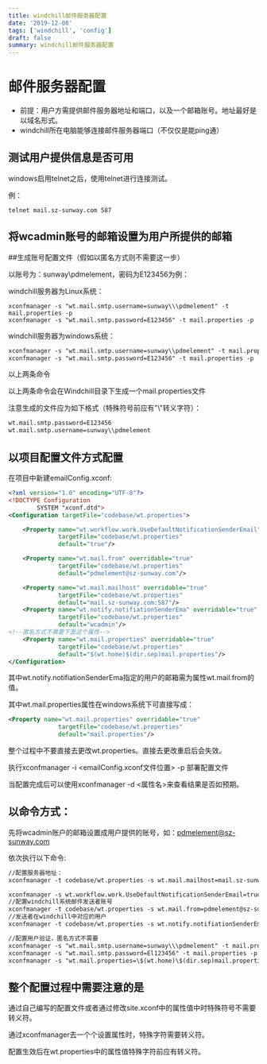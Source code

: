 ```yaml
---
title: windchill邮件服务器配置
date: '2019-12-08'
tags: ['windchill', 'config']
draft: false
summary: windchill邮件服务器配置
---
```

# 邮件服务器配置

* 前提：用户方需提供邮件服务器地址和端口，以及一个邮箱账号。地址最好是以域名形式。
* windchill所在电脑能够连接邮件服务器端口（不仅仅是能ping通）

## 测试用户提供信息是否可用

windows启用telnet之后，使用telnet进行连接测试。

例：

```
telnet mail.sz-sunway.com 587
```

## 将wcadmin账号的邮箱设置为用户所提供的邮箱

##生成账号配置文件（假如以匿名方式则不需要这一步）

以账号为：sunway\pdmelement，密码为E123456为例：

windchill服务器为Linux系统：

```
xconfmanager -s "wt.mail.smtp.username=sunway\\\pdmelement" -t mail.properties -p
xconfmanager -s "wt.mail.smtp.password=E123456" -t mail.properties -p
```

windchill服务器为windows系统：

```xml
xconfmanager -s "wt.mail.smtp.username=sunway\\pdmelement" -t mail.properties -p
xconfmanager -s "wt.mail.smtp.password=E123456" -t mail.properties -p
```

以上两条命令

以上两条命令会在Windchill目录下生成一个mail.properties文件

注意生成的文件应为如下格式（特殊符号前应有"\\"转义字符）：

```xml
wt.mail.smtp.password=E123456
wt.mail.smtp.username=sunway\\pdmelement
```

## 以项目配置文件方式配置

在项目中新建emailConfig.xconf:

```xml
<?xml version="1.0" encoding="UTF-8"?>
<!DOCTYPE Configuration
        SYSTEM "xconf.dtd">
<Configuration targetFile="codebase/wt.properties">

    <Property name="wt.workflow.work.UseDefaultNotificationSenderEmail" overridable="true"
              targetFile="codebase/wt.properties"
              default="true"/>

    <Property name="wt.mail.from" overridable="true"
              targetFile="codebase/wt.properties"
              default="pdmelement@sz-sunway.com"/>

    <Property name="wt.mail.mailhost" overridable="true"
              targetFile="codebase/wt.properties"
              default="mail.sz-sunway.com:587"/>
    <Property name="wt.notify.notifiationSenderEma" overridable="true"
              targetFile="codebase/wt.properties"
              default="wcadmin"/>
<!--匿名方式不需要下面这个属性-->
    <Property name="wt.mail.properties" overridable="true"
              targetFile="codebase/wt.properties"
              default="$(wt.home)$(dir.sep)mail.properties"/>
</Configuration>
```

其中wt.notify.notifiationSenderEma指定的用户的邮箱需为属性wt.mail.from的值。

其中wt.mail.properties属性在windows系统下可直接写成：

```xml
<Property name="wt.mail.properties" overridable="true"
              targetFile="codebase/wt.properties"
              default="mail.properties"/>
```

整个过程中不要直接去更改wt.properties。直接去更改重启后会失效。

执行xconfmanager -i <emailConfig.xconf文件位置> -p 部署配置文件

当配置完成后可以使用xconfmanager -d <属性名>来查看结果是否如预期。

## 以命令方式：

先将wcadmin账户的邮箱设置成用户提供的账号，如：pdmelement@sz-sunway.com

依次执行以下命令:

```xml
//配置服务器地址：
xconfmanager -t codebase/wt.properties -s wt.mail.mailhost=mail.sz-sunway.com:587 –p

xconfmanager -s wt.workflow.work.UseDefaultNotificationSenderEmail=true -t codebase/wt.properties -p
//配置windchill系统邮件发送者账号
xconfmanager -t codebase/wt.properties -s wt.mail.from=pdmelement@sz-sunway.com –p
//发送者在windchill中对应的用户
xconfmanager -t codebase/wt.properties -s wt.notify.notifiationSenderEma=wcadmin –p

//配置用户验证，匿名方式不需要
xconfmanager -s "wt.mail.smtp.username=sunway\\\pdmelement" -t mail.properties -p
xconfmanager -s "wt.mail.smtp.password=El123456" -t mail.properties -p
xconfmanager -s "wt.mail.properties=\$(wt.home)\$(dir.sep)mail.properties" -t codebase/wt.properties -p
```

## 整个配置过程中需要注意的是

通过自己编写的配置文件或者通过修改site.xconf中的属性值中时特殊符号不需要转义符。

通过xconfmanager去一个个设置属性时，特殊字符需要转义符。

配置生效后在wt.properties中的属性值特殊字符前应有转义符。
